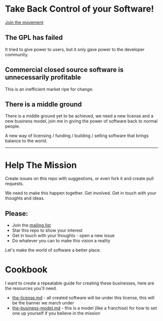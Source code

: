 # Take Back Control of your Software!

[Join the movement](http://eepurl.com/drZUrD)

## The GPL has failed

It tried to give power to users, but it only gave power to the developer community.

## Commercial closed source software is unnecessarily profitable

This is an inefficient market ripe for change.

## There is a middle ground

There is a middle ground yet to be achieved, we need a new license 
and a new business model, join me in giving the power of software back 
to normal people.

A new way of licensing / funding / building / selling software that brings balance to the world.

---

# Help The Mission

Create issues on this repo with suggestions, or even fork it and create pull requests.

We need to make this happen together. Get involved. Get in touch with your thoughts and ideas.

## Please:

* Join the [mailing list](http://eepurl.com/drZUrD)
* Star this repo to show your interest
* Get in touch with your thoughts - open a new issue
* Do whatever you can to make this vision a reality

Let's make the world of software a better place.

# Cookbook

I want to create a repeatable guide for creating these businesses, here are the resources you'll need.

* [the-license.md](the-license.md) - all created software will be under this license, this will be the banner we march under
* [the-business-model.md](the-business-model.md) - this is a model (like a franchise) for how to set one up yourself if you believe in the mission
